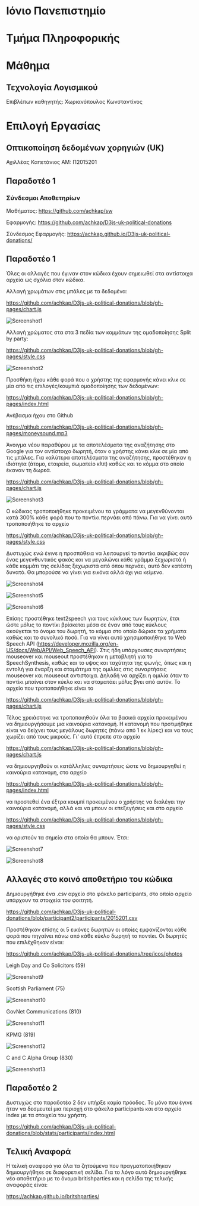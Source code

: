 # Ιόνιο Πανεπιστημίο


# Τμήμα Πληροφορικής


# Μάθημα
## Τεχνολογία Λογισμικού
 
Επιβλέπων καθηγητής: Χωριανόπουλος Κωνσταντίνος 


# Επιλογή Εργασίας
## Οπτικοποίηση δεδομένων χορηγιών (UK)

Αχιλλέας Καπετάνιος
ΑΜ: Π2015201

## Παραδοτέο 1
### Σύνδεσμοι Αποθετηρίων

Μαθήματος: https://github.com/achkap/sw

Εφαρμογής: https://github.com/achkap/D3js-uk-political-donations

Σύνδεσμος Εφαρμογής: https://achkap.github.io/D3js-uk-political-donations/


## Παραδοτέο 1

Όλες οι αλλαγές που έγιναν στον κώδικα έχουν σημειωθεί στα αντίστοιχα αρχεία ως σχόλια στον κώδικα. 


Αλλαγή χρωμάτων στις μπάλες με τα δεδομένα:

https://github.com/achkap/D3js-uk-political-donations/blob/gh-pages/chart.js

![Screenshot1](screenshot1.jpg)

Αλλαγή χρώματος στα στα 3 πεδία των κομμάτων της ομαδοποίησης Split by party:

https://github.com/achkap/D3js-uk-political-donations/blob/gh-pages/style.css

![Screenshot2](screenshot2.jpg)

Προσθήκη ήχου κάθε φορά που ο χρήστης της εφαρμογής κάνει κλικ σε μία από τις επιλογές/κουμπιά ομαδοποίησης των δεδομένων:

https://github.com/achkap/D3js-uk-political-donations/blob/gh-pages/index.html

Ανέβασμα ήχου στο Github

https://github.com/achkap/D3js-uk-political-donations/blob/gh-pages/moneysound.mp3

Άνοιγμα νέου παραθύρου με τα αποτελέσματα της αναζήτησης στο Google για τον αντίστοιχο δωρητή, όταν ο χρήστης κάνει κλικ
σε μία από τις μπάλες. Για καλύτερα αποτελέσματα της αναζήτησης, προστέθηκαν η ιδιότητα (άτομο, εταιρεία, σωματείο κλπ) 
καθώς και το κόμμα στο οποίο έκαναν τη δωρεά.

https://github.com/achkap/D3js-uk-political-donations/blob/gh-pages/chart.js

![Screenshot3](screenshot3.jpg)


Ο κώδικας τροποποιήθηκε προκειμένου τα γράμματα να μεγενθύνονται κατά 300% κάθε φορά που το ποντίκι περνάει από πάνω. Για να γίνει αυτό τροποποιήθηκε το αρχείο

https://github.com/achkap/D3js-uk-political-donations/blob/gh-pages/style.css

Δυστυχώς ενώ έγινε η προσπάθεια να λειτουργεί το ποντίκι ακριβώς σαν ένας μεγενθυντικός φακός και να μεγαλώνει κάθε γράμμα ξεχωριστά ή κάθε κομμάτι της σελίδας ξεχωριστά από όπου περνάει, αυτό δεν κατέστη δυνατό. Θα μπορούσε να γίνει για εικόνα αλλά όχι για κείμενο.

![Screenshot4](screenshot4.jpg)


![Screenshot5](screenshot5.jpg)


![Screenshot6](screenshot6.jpg)


Επίσης προστέθηκε text2speech για τους κύκλους των δωρητών, έτσι ώστε μόλις το ποντίκι βρίσκεται μέσα σε έναν από τους κύκλους ακούγεται το όνομα του δωρητή, το κόμμα στο οποίο δώρισε τα χρήματα καθώς και το συνολικό ποσό.
Για να γίνει αυτό χρησιμοποιήθηκε το Web Speech API (https://developer.mozilla.org/en-US/docs/Web/API/Web_Speech_API). Στις ήδη υπάρχουσες συναρτήσεις mouseover και mouseout προστέθηκαν η μεταβλητή για το SpeechSynthesis, καθώς και το υψος και ταχύτητα της φωνής, όπως και η εντολή για έναρξη και σταμάτημα της ομιλίας στις συναρτήσεις mouseover και mouseout αντιστοιχα. Δηλαδή να αρχίζει η ομιλία όταν το ποντίκι μπαίνει στον κύκλο και να σταματάει μόλις βγει από αυτόν. Το αρχείο που τροποποιήθηκε είναι το 

https://github.com/achkap/D3js-uk-political-donations/blob/gh-pages/chart.js


Τέλος χρειάστηκε να τροποποιηθούν όλα τα βασικά αρχεία προκειμένου να δημιουργήσουμε μια καινούρια κατανομή. Η κατανομή που προτιμήθηκε είναι να δείχνει τους μεγάλους δωρητές (πάνω από 1 εκ λίρες) και να τους χωρίζει από τους μικρούς. Γι' αυτό έπρεπε στο αρχείο

https://github.com/achkap/D3js-uk-political-donations/blob/gh-pages/chart.js

να δημιουργηθούν οι κατάλληλες συναρτήσεις ώστε να δημιουργηθεί η καινούρια κατανομη, στο αρχείο

https://github.com/achkap/D3js-uk-political-donations/blob/gh-pages/index.html

να προστεθεί ένα έξτρα κουμπί προκειμένου ο χρήστης να διαλέγει την καινούρια κατανομή, αλλά και να μπουν οι επεξεγήσεις και στο αρχείο

https://github.com/achkap/D3js-uk-political-donations/blob/gh-pages/style.css

να οριστούν τα σημεία στα οποία θα μπουν. Έτσι:

![Screenshot7](screenshot7.jpg)


![Screenshot8](screenshot8.jpg)


## Αλλαγές στο κοινό αποθετήριο του κώδικα

Δημιουργήθηκε ένα .csv αρχείο στο φάκελο participants, στο οποίο αρχείο υπάρχουν τα στοιχεία του φοιτητή.

https://github.com/achkap/D3js-uk-political-donations/blob/participant2/participants/2015201.csv

Προστέθηκαν επίσης οι 5 εικόνες δωρητών οι οποίες εμφανίζονται κάθε φορά που πηγαίνει πάνω από κάθε κύκλο δωρητή το ποντίκι.
Οι δωρητές που επιλέχθηκαν είναι: 

https://github.com/achkap/D3js-uk-political-donations/tree/icos/photos

Leigh Day and Co Solicitors (59)


![Screenshot9](screenshot9.jpg)


Scottish Parliament (75)


![Screenshot10](screenshot10.jpg)


GovNet Communications (810)


![Screenshot11](screenshot11.jpg)


KPMG (819)


![Screenshot12](screenshot12.png)


C and C Alpha Group (830)


![Screenshot13](screenshot13.jpg)


## Παραδοτέο 2

Δυστυχώς στο παραδοτέο 2 δεν υπήρξε καμία πρόοδος. Το μόνο που έγινε ήταν να δεσμευτεί μια περιοχή στο φάκελο participants και στο αρχείο index
με τα στοιχεία του χρήστη.


https://github.com/achkap/D3js-uk-political-donations/blob/stats/participants/index.html


## Τελική Αναφορά

Η τελική αναφορά για όλα τα ζητούμενα που πραγματοποιήθηκαν δημιουργήθηκε σε διαφορετική σελίδα.
Για το λόγο αυτό δημιουργήθηκε νέο αποθετήριο με το όνομα britishparties και η σελίδα της τελικής αναφοράς είναι:

https://achkap.github.io/britshparties/



